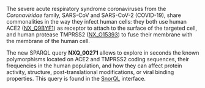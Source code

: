 The severe acute respiratory syndrome coronaviruses from the _Coronaviridae_ family, SARS-CoV and SARS-CoV-2 (COVID-19), share commonalities in the way they infect human cells: they both use human ACE2 ([NX\_Q9BYF1](https://www.nextprot.org/entry/NX_Q9BYF1/)) as receptor to attach to the surface of the targeted cell, and human protease TMPRSS2 ([NX\_O15393](https://www.nextprot.org/entry/NX_O15393/)) to fuse their membrane with the membrane of the human cell.

The new SPARQL query **NXQ\_00271** allows to explore in seconds the known polymorphisms located on ACE2 and TMPRSS2 coding sequences, their frequencies in the human population, and how they can affect protein activity, structure, post-translational modifications, or viral binding properties. This query is found in the [SnorQL](https://snorql.nextprot.org/) interface.
